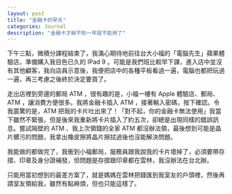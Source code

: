 ```yaml
---
layout: post
title: "金融卡的早夭"
categories: Journal
description: "金融卡才辦不到一年就不能用了"
---
```


下午三點，微積分課程結束了，我滿心期待地前往台大小福的「電腦先生」蘋果體驗店，準備購入我目色已久的 IPad 9 。可能是我們班比較早下課，進入店中並沒有其他顧客，我向店員示意後，我便把店中的各種平板看過一遍，電腦也都把玩過一遍，再三考慮之後終於決定要買了。

走出店裡到旁邊的郵局 ATM ，很有趣的是，小福一樓有 Apple 體驗店、郵局、ATM ，讓消費方便很多。我將金融卡插入 ATM ，接著輸入密碼，按下確認。令我震驚的是，ATM 把我的卡片吐出來了！「對不起，你的金融卡無法使用」我當下雖然不緊張，但是後來我重新將卡片插入了約五次，卻總是出現同樣的錯誤訊息。嘗試隔壁的 ATM 、我上次領錢的全家 ATM 都沒辦法領，最後想到可能是晶片髒污的問題，我拿出橡皮擦將晶片擦拭過後也沒能解決問題。

我能做的都做完了，我衝到小福郵局，服務員跟我說我的卡片壞掉了，必須要帶存摺、印章及身分證補發，但問題是存摺跟印章都在雲林，我沒辦法在台北辦。

只能用當初想到的最差方案了，就是媽媽在雲林把錢匯到我室友的戶頭裡，然後再請室友領給我，雖然有點麻煩，但也只能這樣了。
